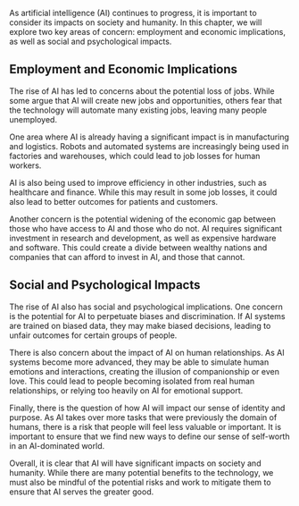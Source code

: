 
As artificial intelligence (AI) continues to progress, it is important to consider its impacts on society and humanity. In this chapter, we will explore two key areas of concern: employment and economic implications, as well as social and psychological impacts.

## Employment and Economic Implications

The rise of AI has led to concerns about the potential loss of jobs. While some argue that AI will create new jobs and opportunities, others fear that the technology will automate many existing jobs, leaving many people unemployed.

One area where AI is already having a significant impact is in manufacturing and logistics. Robots and automated systems are increasingly being used in factories and warehouses, which could lead to job losses for human workers.

AI is also being used to improve efficiency in other industries, such as healthcare and finance. While this may result in some job losses, it could also lead to better outcomes for patients and customers.

Another concern is the potential widening of the economic gap between those who have access to AI and those who do not. AI requires significant investment in research and development, as well as expensive hardware and software. This could create a divide between wealthy nations and companies that can afford to invest in AI, and those that cannot.

## Social and Psychological Impacts

The rise of AI also has social and psychological implications. One concern is the potential for AI to perpetuate biases and discrimination. If AI systems are trained on biased data, they may make biased decisions, leading to unfair outcomes for certain groups of people.

There is also concern about the impact of AI on human relationships. As AI systems become more advanced, they may be able to simulate human emotions and interactions, creating the illusion of companionship or even love. This could lead to people becoming isolated from real human relationships, or relying too heavily on AI for emotional support.

Finally, there is the question of how AI will impact our sense of identity and purpose. As AI takes over more tasks that were previously the domain of humans, there is a risk that people will feel less valuable or important. It is important to ensure that we find new ways to define our sense of self-worth in an AI-dominated world.

Overall, it is clear that AI will have significant impacts on society and humanity. While there are many potential benefits to the technology, we must also be mindful of the potential risks and work to mitigate them to ensure that AI serves the greater good.
